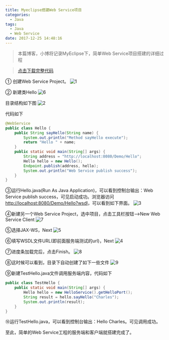 ```yaml
---
title: Myeclipse搭建Web Service项目
categories: 
  - Java
tags:
  - Java
  - Web Service
date: 2017-12-25 14:48:16
---
```


> 本篇博客，小博将记录MyEclipse下，简单Web Service项目搭建的详细过程

<!-- more -->

> [点击下载完整代码](http://download.csdn.net/download/u012102104/10172395)

① 创建Web Service Project。
![1](https://raw.githubusercontent.com/chung567115/chung567115.github.io/hexo-blog/blog-img/6-1.png)

② 新建类Hello
![6](https://raw.githubusercontent.com/chung567115/chung567115.github.io/hexo-blog/blog-img/6-2.png)

目录结构如下图
![2](https://raw.githubusercontent.com/chung567115/chung567115.github.io/hexo-blog/blog-img/6-3.png)

代码如下

```java 
@WebService
public class Hello {
	public String sayHello(String name) {
		System.out.println("Method sayHello execute");
		return "Hello " + name;
	}
	public static void main(String[] args) {
		String address = "http://localhost:8080/Demo/Hello";
		Hello hello = new Hello();
		Endpoint.publish(address, hello);
		System.out.println("Web Service publish success");
	}
} 
```

③运行Hello.java(Run As Java Application)，可以看到控制台输出：Web Service publish success，可见启动成功。浏览器访问[http://localhost:8080/Demo/Hello?wsdl](http://localhost:8080/Demo/Hello?wsdl)，可以看到如下界面。
![3](https://raw.githubusercontent.com/chung567115/chung567115.github.io/hexo-blog/blog-img/6-4.png)

④新建另一个Web Service Project，选中项目，点击工具栏按钮-->New Web Service Client
![7](https://raw.githubusercontent.com/chung567115/chung567115.github.io/hexo-blog/blog-img/6-5.png)

⑤选择JAX-WS，Next
![5](https://raw.githubusercontent.com/chung567115/chung567115.github.io/hexo-blog/blog-img/6-6.png)

⑥填写WSDL文件URL(即前面服务端测试的url)，Next
![4](https://raw.githubusercontent.com/chung567115/chung567115.github.io/hexo-blog/blog-img/6-7.png)

⑦进度条加载完后，点击Finish。
![8](https://raw.githubusercontent.com/chung567115/chung567115.github.io/hexo-blog/blog-img/6-8.png)

⑧这时候可以看到，目录下自动创建了如下一些文件
![9](https://raw.githubusercontent.com/chung567115/chung567115.github.io/hexo-blog/blog-img/6-9.png)

⑨新建TestHello.java文件调用服务端内容，代码如下

```java
public class TestHello {
	public static void main(String[] args) {
		Hello hello = new HelloService().getHelloPort();
		String result = hello.sayHello("Charles");
		System.out.println(result);
	}
}
```

⑩运行TestHello.java，可以看到控制台输出：Hello Charles。可见调用成功。

至此，简单的Web Service工程的服务端和客户端就搭建完成了。

